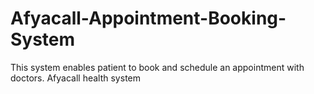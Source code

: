 # Afyacall-Appointment-Booking-System
This system enables patient to book and schedule an appointment with doctors.
Afyacall health system
